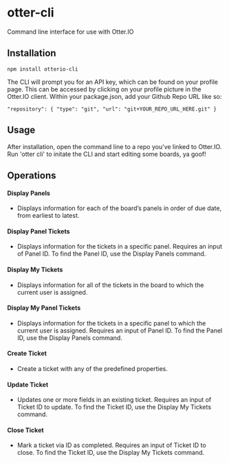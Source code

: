 # otter-cli
Command line interface for use with Otter.IO

## Installation

`npm install otterio-cli`

The CLI will prompt you for an API key, which can be found on your profile page. 
This can be accessed by clicking on your profile picture in the Otter.IO client.
Within your package.json, add your Github Repo URL like so:

`"repository": {
  "type": "git",
  "url": "git+YOUR_REPO_URL_HERE.git"
}`

## Usage
  After installation, open the command line to a repo you've linked to Otter.IO. Run 'otter cli' to initate the CLI and start editing some boards, ya goof! 

## Operations

#### Display Panels
- Displays information for each of the board’s panels in order of due date, from earliest to latest.

#### Display Panel Tickets
- Displays information for the tickets in a specific panel. Requires an input of Panel ID. To find the Panel ID, use the Display Panels command.

#### Display My Tickets
- Displays information for all of the tickets in the board to which the current user is assigned.

#### Display My Panel Tickets
- Displays information for the tickets in a specific panel to which the current user is assigned. Requires an input of Panel ID. To find the Panel ID, use the Display Panels command.

#### Create Ticket
- Create a ticket with any of the predefined properties.

#### Update Ticket
- Updates one or more fields in an existing ticket. Requires an input of Ticket ID to update. To find the Ticket ID, use the Display My Tickets command.

#### Close Ticket
- Mark a ticket via ID as completed. Requires an input of Ticket ID to close. To find the Ticket ID, use the Display My Tickets command.



